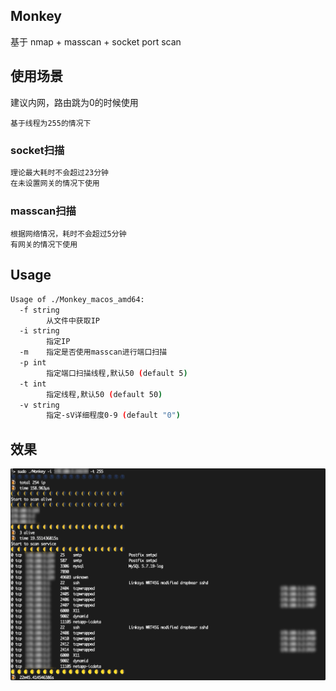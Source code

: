 ## Monkey

基于 nmap + masscan + socket port scan

## 使用场景

建议内网，路由跳为0的时候使用

`基于线程为255的情况下`

### socket扫描

```bash
理论最大耗时不会超过23分钟
在未设置网关的情况下使用
```

### masscan扫描

```
根据网络情况，耗时不会超过5分钟
有网关的情况下使用
```

## Usage

```bash
Usage of ./Monkey_macos_amd64:
  -f string
    	从文件中获取IP
  -i string
    	指定IP
  -m	指定是否使用masscan进行端口扫描
  -p int
    	指定端口扫描线程,默认50 (default 5)
  -t int
    	指定线程,默认50 (default 50)
  -v string
    	指定-sV详细程度0-9 (default "0")
```

## 效果

  ![效果图](/img/img1.png)
